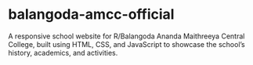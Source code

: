 # balangoda-amcc-official
A responsive school website for R/Balangoda Ananda Maithreeya Central College, built using HTML, CSS, and JavaScript to showcase the school’s history, academics, and activities.
